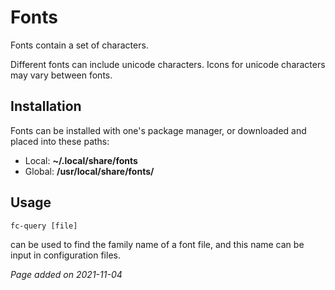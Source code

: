 # Fonts
Fonts contain a set of characters.

Different fonts can include unicode characters. Icons for unicode characters may vary between fonts.

## Installation
Fonts can be installed with one's package manager, or downloaded and placed into these paths:

- Local: **~/.local/share/fonts**
- Global: **/usr/local/share/fonts/**

## Usage
    fc-query [file]
can be used to find the family name of a font file, and this name can be input in configuration files.

*Page added on 2021-11-04*

